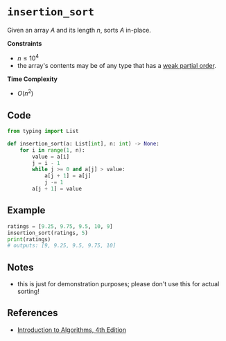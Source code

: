 # `insertion_sort`
Given an array $A$ and its length $n$, sorts $A$ in-place.

**Constraints**
- $n \le 10^{4}$
- the array's contents may be of any type that has a [weak partial order](https://eli.thegreenplace.net/2018/partial-and-total-orders/#:~:text=While%20a%20partial%20order%20lets,all%20elements%20in%20a%20set.).

**Time Complexity**
- $O(n^{2})$

## Code
```python
from typing import List
```

```python
def insertion_sort(a: List[int], n: int) -> None:
	for i in range(1, n):
		value = a[i]
		j = i - 1
		while j >= 0 and a[j] > value:
			a[j + 1] = a[j]
			j -= 1
		a[j + 1] = value
```

## Example
```python
ratings = [9.25, 9.75, 9.5, 10, 9]
insertion_sort(ratings, 5)
print(ratings)
# outputs: [9, 9.25, 9.5, 9.75, 10]
```

## Notes
- this is just for demonstration purposes; please don't use this for actual sorting!

## References
- [Introduction to Algorithms, 4th Edition](https://mitpress.mit.edu/books/introduction-algorithms-fourth-edition)